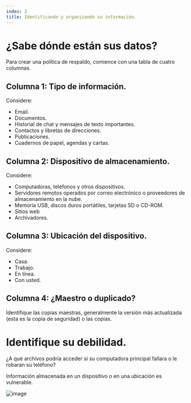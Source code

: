 ```yaml
---
index: 2
title: Identificando y organizando su información.
---
```

# ¿Sabe dónde están sus datos?

Para crear una política de respaldo, comience con una tabla de cuatro columnas.

## Columna 1: Tipo de información.

Considere:

*   Email.
*   Documentos.
*   Historial de chat y mensajes de texto importantes.
*   Contactos y libretas de direcciones.
*   Publicaciones.
*   Cuadernos de papel, agendas y cartas.

## Columna 2: Dispositivo de almacenamiento.

Considere:

* Computadoras, teléfonos y otros dispositivos.
* Servidores remotos operados por correo electrónico o proveedores de almacenamiento en la nube.
* Memoria USB, discos duros portátiles, tarjetas SD o CD-ROM.
* Sitios web
* Archivadores.

## Columna 3: Ubicación del dispositivo.

Considere:

* Casa.
* Trabajo.
* En línea.
* Con usted.

## Columna 4: ¿Maestro o duplicado?

Identifique las copias maestras, generalmente la versión más actualizada (esta es la copia de seguridad) o las copias.

# Identifique su debilidad.

¿A qué archivos podría acceder si su computadora principal fallara o le robaran su teléfono?

Información almacenada en un dispositivo o en una ubicación es vulnerable.

![image](backing1.png)